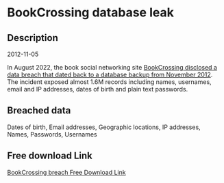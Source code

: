 # BookCrossing database leak

## Description

2012-11-05

In August 2022, the book social networking site <a href="https://www.bookcrossing.com/forum/9/584194" target="_blank" rel="noopener">BookCrossing disclosed a data breach that dated back to a database backup from November 2012</a>. The incident exposed almost 1.6M records including names, usernames, email and IP addresses, dates of birth and plain text passwords.

## Breached data

Dates of birth, Email addresses, Geographic locations, IP addresses, Names, Passwords, Usernames

## Free download Link

[BookCrossing breach Free Download Link](https://tinyurl.com/2b2k277t)